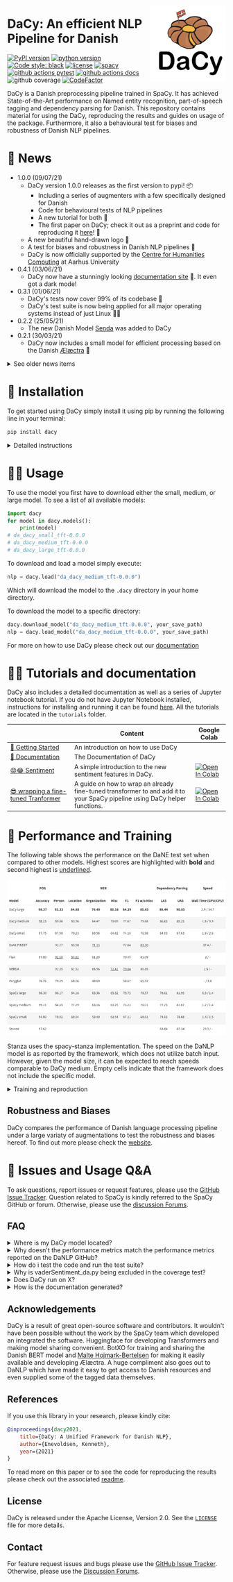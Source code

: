 <a href="https://explosion.ai"><img src="img/icon.png" width="175" height="175" align="right" /></a>
# DaCy: An efficient NLP Pipeline for Danish


[![PyPI version](https://badge.fury.io/py/dacy.svg)](https://pypi.org/project/dacy/)
[![python version](https://img.shields.io/badge/Python-%3E=3.7-blue)](https://github.com/centre-for-humanities-computing/DaCy)
[![Code style: black](https://img.shields.io/badge/Code%20Style-Black-black)](https://black.readthedocs.io/en/stable/the_black_code_style.html)
[![license](https://img.shields.io/github/license/centre-for-humanities-computing/DaCy.svg?color=blue)](https://github.com/centre-for-humanities-computing/DaCy)
[![spacy](https://img.shields.io/badge/built%20with-spaCy-09a3d5.svg)](https://spacy.io)
[![github actions pytest](https://github.com/centre-for-humanities-computing/DaCy/actions/workflows/pytest-cov-comment.yml/badge.svg)](https://github.com/centre-for-humanities-computing/Dacy/actions)
[![github actions docs](https://github.com/centre-for-humanities-computing/DaCy/actions/workflows/documentation.yml/badge.svg)](https://centre-for-humanities-computing.github.io/DaCy/)
![github coverage](https://img.shields.io/endpoint?url=https://gist.githubusercontent.com/KennethEnevoldsen/af8637d94475ea8bcb6b6a03c4fbcd3e/raw/badge-dacy-pytest-coverage.json)
[![CodeFactor](https://www.codefactor.io/repository/github/centre-for-humanities-computing/dacy/badge)](https://www.codefactor.io/repository/github/centre-for-humanities-computing/dacy)
<!-- 
[![Known Vulnerabilities](https://snyk.io/test/github/KennethEnevoldsen/DaCy/badge.svg)](https://snyk.io/test/github/KennethEnevoldsen/DaCy)
<a href="https://doi.org/10.21105/joss.03153"><img alt="JOSS paper" src="https://joss.theoj.org/papers/10.21105/joss.03153/status.svg"></a>
<img alt="PyPI - Python Version" src="https://img.shields.io/pypi/pyversions/trunajod">
[![Github All Releases](https://img.shields.io/github/downloads/centre-for-humanities-computing/dacy/total.svg)]()

-->

DaCy is a Danish preprocessing pipeline trained in SpaCy. It has achieved State-of-the-Art performance on Named entity recognition, part-of-speech tagging and dependency parsing for Danish. This repository contains material for using the DaCy, reproducing the results and guides on usage of the package. Furthermore, it also a behavioural test for biases and robustness of Danish NLP pipelines.

<!--
EASTER EGG:
https://www.youtube.com/watch?v=E7WQ1tdxSqI
-->


# 📰 News
- 1.0.0 (09/07/21)
  - DaCy version 1.0.0 releases as the first version to pypi! 📦
    - Including a series of augmenters with a few specifically designed for Danish
    - Code for behavioural tests of NLP pipelines
    - A new tutorial for both 📖
    - The first paper on DaCy; check it out as a preprint and code for reproducing it [here](https://github.com/centre-for-humanities-computing/DaCy/tree/main/papers/DaCy-A-Unified-Framework-for-Danish-NLP)! 🌟 
  - A new beautiful hand-drawn logo 🤩
  - A test for biases and robustness in Danish NLP pipelines 🧐
  - DaCy is now officially supported by the [Centre for Humanities Computing](https://chcaa.io) at Aarhus University
- 0.4.1 (03/06/21)
  - DaCy now have a stunningly looking [documentation site](https://centre-for-humanities-computing.github.io/DaCy/) 🌟. It even got a dark mode!
- 0.3.1 (01/06/21)
  - DaCy's tests now cover 99% of its codebase 🎉
  - DaCy's test suite is now being applied for all major operating systems instead of just Linux 👩‍💻
- 0.2.2 (25/05/21)
  - The new Danish Model [Senda](https://github.com/ebanalyse/senda) was added to DaCy
- 0.2.1 (30/03/21)
  - DaCy now includes a small model for efficient processing based on the Danish [Ælæctra](https://sprogteknologi.dk/dataset/918158b9-ac6b-4484-a44a-4e3de386dfca) 🏃

<details>
  <summary>See older news items</summary>

- 0.1.1 (24/03/21)
  - DaCy included a wrapped version of major Danish sentiment analysis software including the models by [DaNLP](https://github.com/alexandrainst/danlp). As well as code for wrapping any sequence classification model into its pipeline 🤩
  - Tutorials is added to introduce the above functionality
- 0.0.1 (25/02/21)
  - DaCy launches with a medium-sized and a large language model obtaining state-of-the-art on Named entity recognition, part-of-speech tagging and dependency parsing for Danish 🇩🇰

</details>


# 🔧 Installation
To get started using DaCy simply install it using pip by running the following line in your terminal:
```bash
pip install dacy
```

<details>
  <summary>Detailed instructions</summary>

  The default installation of DaCy does not install danlp as it have a lot dependencies which might collide with your packages you might wish to use. DaCy only uses danlp, for downloading its wrapped models for sentiment.
  If you wish to install DaNLP as well simply run:

  ```bash
  pip install dacy[all]
  ```

  ### Install from source
  ```
  git clone https://github.com/centre-for-humanities-computing/DaCy.git
  cd DaCy
  pip install .
  ```

</details>


# 👩‍💻 Usage
To use the model you first have to download either the small, medium, or large model. To see a list of all available models:

```python
import dacy
for model in dacy.models():
    print(model)
# da_dacy_small_tft-0.0.0
# da_dacy_medium_tft-0.0.0
# da_dacy_large_tft-0.0.0
```

To download and load a model simply execute:
```python
nlp = dacy.load("da_dacy_medium_tft-0.0.0")
```

Which will download the model to the `.dacy` directory in your home directory. 


To download the model to a specific directory:
```python
dacy.download_model("da_dacy_medium_tft-0.0.0", your_save_path)
nlp = dacy.load_model("da_dacy_medium_tft-0.0.0", your_save_path)
```

For more on how to use DaCy please check out our [documentation](https://centre-for-humanities-computing.github.io/DaCy/)

# 👩‍🏫 Tutorials and documentation

DaCy also includes a detailed documentation as well as a series of Jupyter notebook tutorial. If you do not have Jupyter Notebook installed, instructions for installing and running it can be found [here]( http://jupyter.org/install). All the tutorials are located in the `tutorials` folder.

|                                                                                                                                                      | Content                                                                                                                    | Google Colab                                                                                                                                                                                                       |
| ---------------------------------------------------------------------------------------------------------------------------------------------------- | -------------------------------------------------------------------------------------------------------------------------- | ------------------------------------------------------------------------------------------------------------------------------------------------------------------------------------------------------------------ |
| [🌟 Getting Started](https://centre-for-humanities-computing.github.io/DaCy/usingdacy.html)                                                                         | An introduction on how to use DaCy                                                                                         |                                                                                                                                                                                                                    |
| [📖 Documentation](https://centre-for-humanities-computing.github.io/DaCy/)                                                                                         | The Documentation of DaCy                                                                                                  |                                                                                                                                                                                                                    |
| [😡😂 Sentiment](https://github.com/centre-for-humanities-computing/DaCy/blob/main/tutorials/dacy-sentiment.ipynb)                                                   | A simple introduction to the new sentiment features in DaCy.                                                               | [![Open In Colab](https://colab.research.google.com/assets/colab-badge.svg)](https://colab.research.google.com/github/centre-for-humanities-computing/DaCy/blob/main/tutorials/dacy-sentiment.ipynb)                             |
| [😎 wrapping a fine-tuned Tranformer](https://github.com/centre-for-humanities-computing/DaCy/blob/main/tutorials/dacy-wrapping-a-classification-transformer.ipynb) | A guide on how to wrap an already fine-tuned transformer to and add it to your SpaCy pipeline using DaCy helper functions. | [![Open In Colab](https://colab.research.google.com/assets/colab-badge.svg)](https://colab.research.google.com/github/centre-for-humanities-computing/DaCy/blob/main/tutorials/dacy-wrapping-a-classification-transformer.ipynb) |



# 🦾 Performance and Training

The following table shows the performance on the DaNE test set when compared to other models. Highest scores are highlighted with **bold** and second highest is <ins>underlined</ins>. 

<div align="center"><img src="img/perf.png"/></div>

Stanza uses the spacy-stanza implementation. The speed on the DaNLP model is as reported by the framework, which does not utilize batch input. However, given the model size, it can be expected to reach speeds comparable to DaCy medium. Empty cells indicate that the framework does not include the specific model.

<details>
  <summary> Training and reproduction </summary>

the folder `training` contains a SpaCy project which will allow for a reproduction of the results. This folder also includes the evaluation metrics on DaNE and scripts for downloading the required data. For more information please see the training [readme](training/readme.md).

Want to learn more about how DaCy initially came to be, check out this [blog post](https://www.kennethenevoldsen.com/post/new-fast-and-efficient-state-of-the-art-in-danish-nlp/).

</details>

## Robustness and Biases
DaCy compares the performance of Danish language processing pipeline under a large variaty of augmentations to test the robustness and biases hereof. To find out more please check the [website](missing).

# 🤔 Issues and Usage Q&A

To ask questions, report issues or request features, please use the [GitHub Issue Tracker](https://github.com/centre-for-humanities-computing/DaCy/issues). Question related to SpaCy is kindly referred to the SpaCy GitHub or forum.  Otherwise, please use the [discussion Forums](https://github.com/centre-for-humanities-computing/DaCy/discussions).

## FAQ


<details>
  <summary>Where is my DaCy model located?</summary>

  To figure out where your DaCy model is located you can always use:

  ```python
  where_is_my_dacy()
  ```

</details>

<details>
  <summary>Why doesn't the performance metrics match the performance metrics reported on the DaNLP GitHub?</summary>

The performance metrics by DaNLP gives the model the 'gold standard' tokenization of the dataset as opposed to having the pipeline tokenize the text itself. This allows for comparison of the models on an even ground regardless of their tokenizer but inflated the performance in general. DaCy on the other hand reports the performance metrics using a tokenizer this makes the result closer to something you would see on a real dataset and does reflect how tokenization influence your performance. All models tested was tested either using their own tokenizer or SpaCy Danish tokenizer depending on which performed the best. All models except Stanza and Polyglot were found to perform best with the SpaCy tokenizer.
</details>

</details>

<details>
  <summary>How do i test the code and run the test suite?</summary>


DaCy comes with an extensive test suite. In order to run the tests, you'll usually want to clone the repository and build DaCy from the source. This will also install the required development dependencies and test utilities defined in the requirements.txt.


```
pip install -r requirements.txt
pip install pytest

python -m pytest
```

which will run all the test in the `dacy/tests` folder.

To run a specific test for instance if you wish to run the test on the readability functions, you can run:

```
python -m pytest dacy/tests/test_readability.py
```

**Code Coverage**
If you want to check code coverage as well you can run the following:
```
pip install pytest-cov

python -m pytest--cov=.
```


</details>


<details>
  <summary>Why is vaderSentiment_da.py being excluded in the coverage test?</summary>

  It is excluded as the functionality is intended to move to another repository called sentida2, which is currently under development.
  
</details>


<details>
  <summary>Does DaCy run on X?</summary>

  DaCy is intended to run on all major OS, this includes Windows (latest version), MacOS (Catalina) and the latest version of Linux (Ubuntu). Below you can see if DaCy passes its test suite for the system of interest. The first one indicated Linux. Please note these are only the systems DaCy is being actively tested on, if you run on a similar system (e.g. an earlier version of Linux) DaCy will likely run there as well.

| Operating System | Status                                                                                                                                                                                                                  |
| ---------------- | ----------------------------------------------------------------------------------------------------------------------------------------------------------------------------------------------------------------------- |
| Ubuntu (Latest)  | [![github actions pytest ubuntu](https://github.com/centre-for-humanities-computing/DaCy/actions/workflows/pytest-cov-comment.yml/badge.svg)](https://github.com/centre-for-humanities-computing/DaCy/actions/workflows/pytest-cov-comment.yml)     |
| MacOS (Catalina) | [![github actions pytest catalina](https://github.com/centre-for-humanities-computing/DaCy/actions/workflows/pytest_mac_catalina.yml/badge.svg)](https://github.com/centre-for-humanities-computing/DaCy/actions/workflows/pytest_mac_catalina.yml) |
| Windows (Latest) | [![github actions pytest windows](https://github.com/centre-for-humanities-computing/DaCy/actions/workflows/pytest_windows.yml/badge.svg)](https://github.com/centre-for-humanities-computing/DaCy/actions/workflows/pytest_windows.yml)            |

  
</details>


<details>
  <summary>How is the documentation generated?</summary>

  DaCy uses [sphinx](https://www.sphinx-doc.org/en/master/index.html) to generate documentation. It uses the [Furo](https://github.com/pradyunsg/furo) theme with a custom styling.

  To make the documentation you can run:
  
  ```
  # install sphinx, themes and extensions
  pip install sphinx furo sphinx-copybutton sphinxext-opengraph

  # generate html from documentations

  make -C docs html
  ```
  
</details>




## Acknowledgements
DaCy is a result of great open-source software and contributors. It wouldn't have been possible without the work by the SpaCy team which developed an integrated the software. Huggingface for developing Transformers and making model sharing convenient. BotXO for training and sharing the Danish BERT model and [Malte Hojmark-Bertelsen](https://github.com/MalteHB) for making it easily available and developing Ælæctra. A huge compliment also goes out to DaNLP which have made it easy to get access to Danish resources and even supplied some of the tagged data themselves.

## References

If you use this library in your research, please kindly cite:

```bibtex
@inproceedings{dacy2021,
    title={DaCy: A Unified Framework for Danish NLP},
    author={Enevoldsen, Kenneth},
    year={2021}
}
```

To read more on this paper or to see the code for reproducing the results please check out the associated [readme](papers/DaCy-A-Unified-Framework-for-Danish-NLP/readme.md).


## License

DaCy is released under the Apache License, Version 2.0. See the [`LICENSE`](https://github.com/centre-for-humanities-computing/DaCy/blob/main/LICENSE) file for more details.

## Contact
For feature request issues and bugs please use the [GitHub Issue Tracker](https://github.com/centre-for-humanities-computing/DaCy/issues). Otherwise, please use the [Discussion Forums](https://github.com/centre-for-humanities-computing/DaCy/discussions).

<!--
if we want a linkedin / twitter at some point
[<img align="left" alt="KCEnevoldsen | Twitter" width="22px" src="https://cdn.jsdelivr.net/npm/simple-icons@v3/icons/twitter.svg" />][twitter]
[<img align="left" alt="KennethEnevoldsen | LinkedIn" width="22px" src="https://cdn.jsdelivr.net/npm/simple-icons@v3/icons/linkedin.svg" />][linkedin] 

<br />

</details>

[twitter]: https://twitter.com/KCEnevoldsen
[linkedin]: https://www.linkedin.com/in/kennethenevoldsen/
-->
